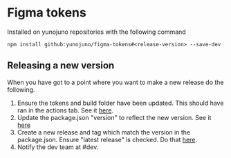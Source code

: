 # Figma tokens

Installed on yunojuno repositories with the following command
```
npm install github:yunojuno/figma-tokens#<release-version> --save-dev
```


## Releasing a new version
When you have got to a point where you want to make a new release do the following.
1. Ensure the tokens and build folder have been updated. This should have ran in the actions tab. See it [here](https://github.com/yunojuno/figma-tokens/actions).
2. Update the package.json "version" to reflect the new version. See it [here](https://github.com/yunojuno/figma-tokens/blob/ccea4e736edf5b718c9d19bfe233ffdb3632b87d/package.json#L3)
3. Create a new release and tag which match the version in the package.json. Ensure "latest release" is checked. Do that [here](https://github.com/yunojuno/figma-tokens/releases/new).
4. Notify the dev team at #dev.
